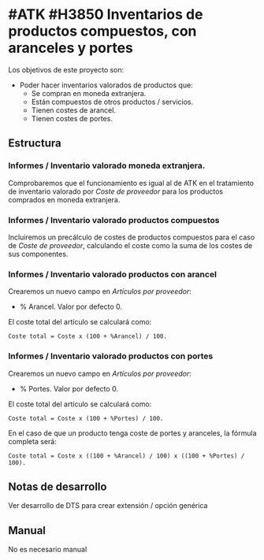 # #ATK #H3850 Inventarios de productos compuestos, con aranceles y portes
Los objetivos de este proyecto son:
+ Poder hacer inventarios valorados de productos que:
    + Se compran en moneda extranjera.
    + Están compuestos de otros productos / servicios.
    + Tienen costes de arancel.
    + Tienen costes de portes.

## Estructura

### Informes / Inventario valorado moneda extranjera.
Comprobaremos que el funcionamiento es igual al de ATK en el tratamiento de inventario valorado por _Coste de proveedor_ para los productos comprados en moneda extranjera.

### Informes / Inventario valorado productos compuestos
Incluiremos un precálculo de costes de productos compuestos para el caso de _Coste de proveedor_, calculando el coste como la suma de los costes de sus componentes.

### Informes / Inventario valorado productos con arancel
Crearemos un nuevo campo en _Artículos por proveedor_:
+ % Arancel. Valor por defecto 0.

El coste total del artículo se calculará como:
```
Coste total = Coste x (100 + %Arancel) / 100.
```

### Informes / Inventario valorado productos con portes
Crearemos un nuevo campo en _Artículos por proveedor_:
+ % Portes. Valor por defecto 0.

El coste total del artículo se calculará como:
```
Coste total = Coste x (100 + %Portes) / 100.
```
En el caso de que un producto tenga coste de portes y aranceles, la fórmula completa será:
```
Coste total = Coste x ((100 + %Arancel) / 100) x ((100 + %Portes) / 100).
```

## Notas de desarrollo
Ver desarrollo de DTS para crear extensión / opción genérica

## Manual
No es necesario manual

